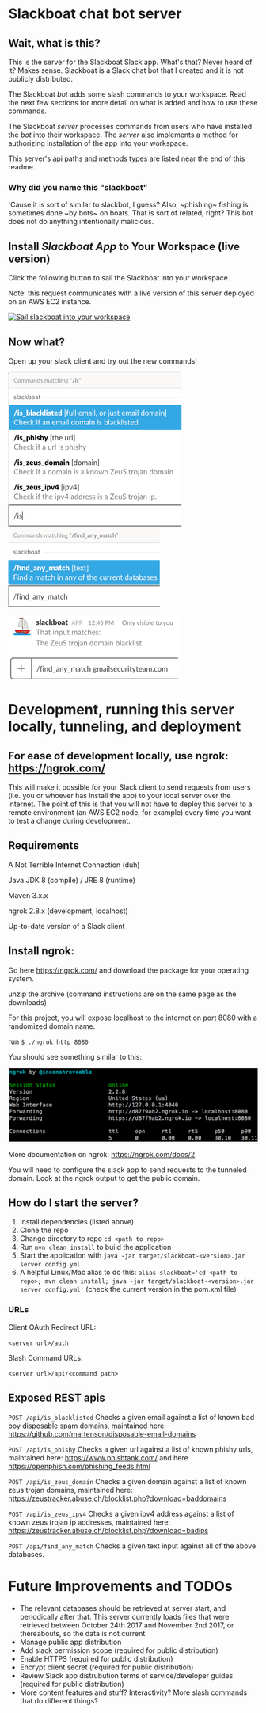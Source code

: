# Slackboat chat bot server

## Wait, what is this?

This is the server for the Slackboat Slack app. What's that? Never heard of it? Makes sense. Slackboat is a Slack chat bot that I created and it is not publicly distributed. 

The Slackboat _bot_ adds some slash commands to your workspace. Read the next few sections for more detail on what is added and how to use these commands.

The Slackboat _server_ processes commands from users who have installed the _bot_ into their workspace. The _server_ also implements a method for authorizing installation of the app into your workspace.

This server's api paths and methods types are listed near the end of this readme.

### Why did you name this "slackboat"

'Cause it is sort of similar to slackbot, I guess? Also, ~phishing~ fishing is sometimes done ~by bots~ on boats. That is sort of related, right? This bot does not do anything intentionally malicious.

## Install _Slackboat App_ to Your Workspace (live version)

Click the following button to sail the Slackboat into your workspace.

Note: this request communicates with a live version of this server deployed on an AWS EC2 instance.

<a href="https://slack.com/oauth/authorize?&client_id=261022332754.262110268791&scope=commands"><img alt="Sail slackboat into your workspace" height="40" width="139" src="https://platform.slack-edge.com/img/add_to_slack.png" srcset="https://platform.slack-edge.com/img/add_to_slack.png 1x, https://platform.slack-edge.com/img/add_to_slack@2x.png 2x" /></a>

## Now what?

Open up your slack client and try out the new commands!

![Alt text](/images/slash_commands_1.png?raw=true "slash command set 1")
![Alt text](/images/slash_commands_2.png?raw=true "slash command set 2")

![Alt text](/images/find_any_result.png?raw=true "find any result")


# Development, running this server locally, tunneling, and deployment

For ease of development locally, use ngrok: https://ngrok.com/
---
This will make it possible for your Slack client to send requests from users (i.e. you or whoever has install the app) to your local server over the internet. The point of this is that you will not have to deploy this server to a remote environment (an AWS EC2 node, for example) every time you want to test a change during development.

## Requirements

A Not Terrible Internet Connection (duh)

Java JDK 8 (compile) / JRE 8 (runtime)

Maven 3.x.x

ngrok 2.8.x (development, localhost)

Up-to-date version of a Slack client

## Install ngrok:

Go here https://ngrok.com/ and download the package for your operating system.

unzip the archive (command instructions are on the same page as the downloads)

For this project, you will expose localhost to the internet on port 8080 with a randomized domain name.

run  `$ ./ngrok http 8080`

You should see something similar to this:

![Alt text](/images/ngrok-http-8080.png?raw=true "ngrok http 8080")

More documentation on ngrok: https://ngrok.com/docs/2

You will need to configure the slack app to send requests to the tunneled domain. Look at the ngrok output to get the public domain.

## How do I start the server?

1. Install dependencies (listed above)
1. Clone the repo
1. Change directory to repo `cd <path to repo>`
1. Run `mvn clean install` to build the application
1. Start the application with `java -jar target/slackboat-<version>.jar server config.yml`
1. A helpful Linux/Mac alias to do this: `alias slackboat='cd <path to repo>; mvn clean install; java -jar target/slackboat-<version>.jar server config.yml'` (check the current version in the pom.xml file)

### URLs

Client OAuth Redirect URL:

`<server url>/auth`

Slash Command URLs:

`<server url>/api/<command path>`

## Exposed REST apis

`POST /api/is_blacklisted` Checks a given email against a list of known bad boy disposable spam domains, maintained here: https://github.com/martenson/disposable-email-domains

`POST /api/is_phishy` Checks a given url against a list of known phishy urls, maintained here: https://www.phishtank.com/ and here https://openphish.com/phishing_feeds.html

`POST /api/is_zeus_domain` Checks a given domain against a list of known zeus trojan domains, maintained here: 
https://zeustracker.abuse.ch/blocklist.php?download=baddomains

`POST /api/is_zeus_ipv4` Checks a given ipv4 address against a list of known zeus trojan ip addresses, maintained here:
https://zeustracker.abuse.ch/blocklist.php?download=badips

`POST /api/find_any_match` Checks a given text input against all of the above databases.

# Future Improvements and TODOs

- The relevant databases should be retrieved at server start, and periodically after that. This server currently loads files that were retrieved between October 24th 2017 and November 2nd 2017, or thereabouts, so the data is not current.
- Manage public app distribution
- Add slack permission scope (required for public distribution)
- Enable HTTPS (required for public distribution)
- Encrypt client secret (required for public distribution)
- Review Slack app distrubution terms of service/developer guides (required for public distribution)
- More content features and stuff? Interactivity? More slash commands that do different things?

